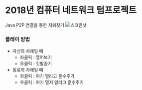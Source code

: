 # 2018년 컴퓨터 네트워크 텀프로젝트
Java P2P 연결을 통한 지뢰찾기
![스크린샷](https://github.com/Jaeguins/ImagePool/blob/main/Files/%ED%99%94%EB%A9%B4%20%EC%BA%A1%EC%B2%98%202020-10-02%20230814.png)

### 플레이 방법
- 자신의 차례일 때
  - 좌클릭 : 열어보기
  - 우클릭 : 깃발꼽기
- 동료의 차례일 때
  - 좌클릭 : 여기 열라고 훈수주기
  - 우클릭 : 여기 열지 말라고 훈수주기
